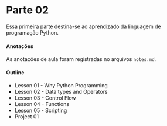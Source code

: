 # Parte 02

Essa primeira parte destina-se ao aprendizado da linguagem de programação Python.

#### Anotações

As anotações de aula foram registradas no arquivos `notes.md`.

#### Outline

* Lesson 01 - Why Python Programming
* Lesson 02 - Data types and Operators
* Lesson 03 - Control Flow
* Lesson 04 - Functions
* Lesson 05 - Scripting
* Project 01
